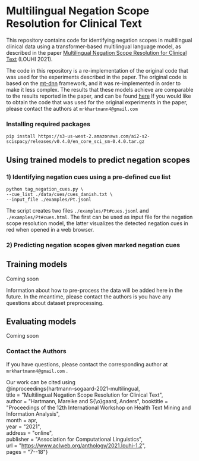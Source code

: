 # Multilingual Negation Scope Resolution for Clinical Text
This repository contains code for identifying negation scopes in multilingual clinical data using a transformer-based multilingual language model, as described in the paper [Multilingual Negation Scope Resolution for Clinical Text](https://www.aclweb.org/anthology/2021.louhi-1.2.pdf) (LOUHI 2021).

The code in this repository is a re-implementation of the original code that was used for the experiments described in the paper. The original code is based on the [mt-dnn](https://github.com/namisan/mt-dnn) framework, and it was re-implemented in order to make it less complex. 
The results that these models achieve are comparable to the results reported in the paper, and can be found [here](docs/results.md) If you would like to obtain the code that was used for the original experiments in the paper, please contact the authors at ```mrkhartmann4@gmail.com``` 
### Installing required packages
```pip install https://s3-us-west-2.amazonaws.com/ai2-s2-scispacy/releases/v0.4.0/en_core_sci_sm-0.4.0.tar.gz```
## Using trained models to predict negation scopes
### 1) Identifying negation cues using a pre-defined cue list
```
python tag_negation_cues.py \
--cue_list ./data/cues/cues_danish.txt \
--input_file ./examples/Pt.jsonl
```

The script creates two files ```./examples/Pt#cues.jsonl``` and ```./examples/Pt#cues.html```. The first can be used as input file for the negation scope resolution model, the latter visualizes the detected negation cues in red when opened in a web browser. 

### 2) Predicting negation scopes given marked negation cues
## Training models
Coming soon

Information about how to pre-process the data will be added here in the future. In the meantime, please contact the authors is you have any questions about dataset preprocessing.

## Evaluating models
Coming soon 
### Contact the Authors
If you have questions, please contact the corresponding author at  ```mrkhartmann4@gmail.com``` .

Our work can be cited using \
@inproceedings{hartmann-sogaard-2021-multilingual, \
    title = "Multilingual Negation Scope Resolution for Clinical Text", \
    author = "Hartmann, Mareike  and
      S{\o}gaard, Anders",
    booktitle = "Proceedings of the 12th International Workshop on Health Text Mining and Information Analysis", \
    month = apr, \
    year = "2021",\
    address = "online", \
    publisher = "Association for Computational Linguistics", \
    url = "https://www.aclweb.org/anthology/2021.louhi-1.2", \
    pages = "7--18"}

